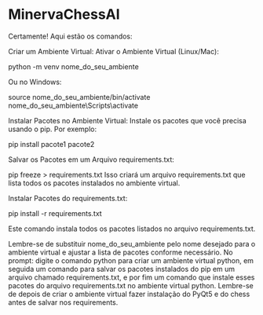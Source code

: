# MinervaChessAI
Certamente! Aqui estão os comandos:

Criar um Ambiente Virtual:
Ativar o Ambiente Virtual (Linux/Mac):

python -m venv nome_do_seu_ambiente


Ou no Windows:

source nome_do_seu_ambiente/bin/activate
nome_do_seu_ambiente\Scripts\activate


Instalar Pacotes no Ambiente Virtual:
Instale os pacotes que você precisa usando o pip. Por exemplo:

pip install pacote1 pacote2


Salvar os Pacotes em um Arquivo requirements.txt:

pip freeze > requirements.txt
Isso criará um arquivo requirements.txt que lista todos os pacotes instalados no ambiente virtual.

Instalar Pacotes do requirements.txt:

pip install -r requirements.txt

Este comando instala todos os pacotes listados no arquivo requirements.txt.

Lembre-se de substituir nome_do_seu_ambiente pelo nome desejado para o ambiente virtual e ajustar a lista de pacotes conforme necessário.
No prompt: digite o comando python para criar um ambiente virtual python, em seguida um comando para salvar os pacotes instalados do pip em um arquivo chamado requirements.txt, e por fim um comando que instale esses pacotes do arquivo requirements.txt no ambiente virtual python.
Lembre-se de depois de criar o ambiente virtual fazer instalação do PyQt5 e do chess antes de salvar nos requirements.
 
